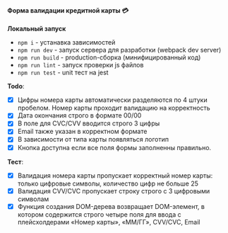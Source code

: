 #### Форма валидации кредитной карты 💳
**Локальный запуск**
  - `npm i` - устанавка зависимостей
  - `npm run dev` - запуск сервера для разработки (webpack dev server)
  - `npm run build` - production-сборка (минифицированный код)
  - `npm run lint` - запуск проверки js файлов
  - `npm run test` - unit тест на jest

**Todo**:
- [X] Цифры номера карты автоматически разделяются по 4 штуки пробелом. Номер карты проходит валидацию на корректность
- [X] Дата окончания строго в формате 00/00
- [X] В поле для CVC/CVV вводится строго 3 цифры
- [X] Email также указан в корректном формате
- [X] В зависимости от типа карты появляться логотип
- [X] Кнопка доступна если все поля формы заполненны правильно.

**Тест**:
- [X] Валидация номера карты пропускает корректный номер карты: только цифровые символы, количество цифр не больше 25
- [X] Валидация CVV/CVC пропускает строку строго с 3 цифровыми символам
- [X] Функция создания DOM-дерева возвращает DOM-элемент, в котором содержится строго четыре поля для ввода с плейсхолдерами «Номер карты», «ММ/ГГ», CVV/CVC, Email
